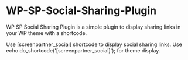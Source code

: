 # WP-SP-Social-Sharing-Plugin
WP SP Social Sharing Plugin is a simple plugin to display sharing links in your WP theme with a shortcode.

Use [screenpartner_social] shortcode to display social sharing links. Use echo do_shortcode('[screenpartner_social]'); for theme display.
